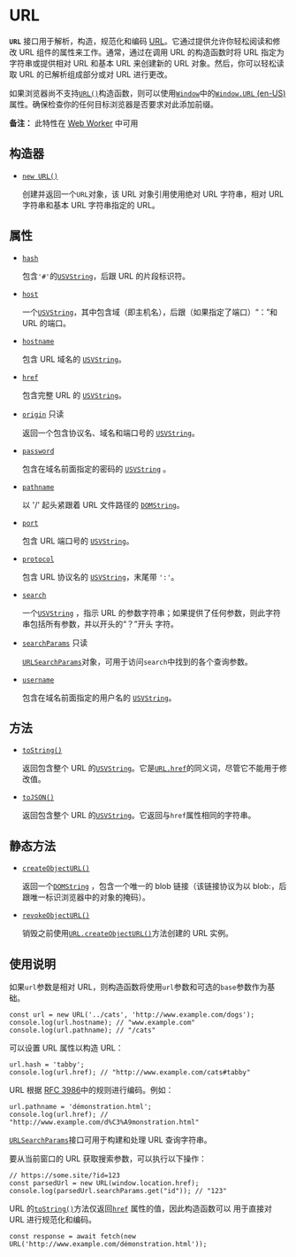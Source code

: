 # URL

**`URL`** 接口用于解析，构造，规范化和编码 [URL](https://developer.mozilla.org/zh-CN/docs/Glossary/URL)。它通过提供允许你轻松阅读和修改 URL 组件的属性来工作。通常，通过在调用 URL 的构造函数时将 URL 指定为字符串或提供相对 URL 和基本 URL 来创建新的 URL 对象。然后，你可以轻松读取 URL 的已解析组成部分或对 URL 进行更改。

如果浏览器尚不支持[`URL()`](https://developer.mozilla.org/zh-CN/docs/Web/API/URL/URL)构造函数，则可以使用[`Window`](https://developer.mozilla.org/zh-CN/docs/Web/API/Window)中的[`Window.URL` (en-US)](https://developer.mozilla.org/en-US/docs/Web/API/URL)属性。确保检查你的任何目标浏览器是否要求对此添加前缀。

**备注：** 此特性在 [Web Worker](https://developer.mozilla.org/zh-CN/docs/Web/API/Web_Workers_API) 中可用

## 构造器

-   [`new URL()`](https://developer.mozilla.org/zh-CN/docs/Web/API/URL/URL)

    创建并返回一个`URL`对象，该 URL 对象引用使用绝对 URL 字符串，相对 URL 字符串和基本 URL 字符串指定的 URL。

## 属性

-   [`hash`](https://developer.mozilla.org/zh-CN/docs/Web/API/URL/hash)

    包含`'#'`的[`USVString`](https://developer.mozilla.org/zh-CN/docs/Web/JavaScript/Reference/Global_Objects/String)，后跟 URL 的片段标识符。

-   [`host`](https://developer.mozilla.org/zh-CN/docs/Web/API/URL/host)

    一个[`USVString`](https://developer.mozilla.org/zh-CN/docs/Web/JavaScript/Reference/Global_Objects/String)，其中包含域（即主机名），后跟（如果指定了端口）“：”和 URL 的端口。

-   [`hostname`](https://developer.mozilla.org/zh-CN/docs/Web/API/URL/hostname)

    包含 URL 域名的 [`USVString`](https://developer.mozilla.org/zh-CN/docs/Web/JavaScript/Reference/Global_Objects/String)。

-   [`href`](https://developer.mozilla.org/zh-CN/docs/Web/API/URL/href)

    包含完整 URL 的 [`USVString`](https://developer.mozilla.org/zh-CN/docs/Web/JavaScript/Reference/Global_Objects/String)。

-   [`origin`](https://developer.mozilla.org/zh-CN/docs/Web/API/URL/origin) 只读

    返回一个包含协议名、域名和端口号的 [`USVString`](https://developer.mozilla.org/zh-CN/docs/Web/JavaScript/Reference/Global_Objects/String)。

-   [`password`](https://developer.mozilla.org/zh-CN/docs/Web/API/URL/password)

    包含在域名前面指定的密码的 [`USVString`](https://developer.mozilla.org/zh-CN/docs/Web/JavaScript/Reference/Global_Objects/String) 。

-   [`pathname`](https://developer.mozilla.org/zh-CN/docs/Web/API/URL/pathname)

    以 '/' 起头紧跟着 URL 文件路径的 [`DOMString`](https://developer.mozilla.org/zh-CN/docs/Web/JavaScript/Reference/Global_Objects/String)。

-   [`port`](https://developer.mozilla.org/zh-CN/docs/Web/API/URL/port)

    包含 URL 端口号的 [`USVString`](https://developer.mozilla.org/zh-CN/docs/Web/JavaScript/Reference/Global_Objects/String)。

-   [`protocol`](https://developer.mozilla.org/zh-CN/docs/Web/API/URL/protocol)

    包含 URL 协议名的 [`USVString`](https://developer.mozilla.org/zh-CN/docs/Web/JavaScript/Reference/Global_Objects/String)，末尾带 `':'`。

-   [`search`](https://developer.mozilla.org/zh-CN/docs/Web/API/URL/search)

    一个[`USVString`](https://developer.mozilla.org/zh-CN/docs/Web/JavaScript/Reference/Global_Objects/String) ，指示 URL 的参数字符串；如果提供了任何参数，则此字符串包括所有参数，并以开头的“？”开头 字符。

-   [`searchParams`](https://developer.mozilla.org/zh-CN/docs/Web/API/URL/searchParams) 只读

    [`URLSearchParams`](https://developer.mozilla.org/zh-CN/docs/Web/API/URLSearchParams)对象，可用于访问`search`中找到的各个查询参数。

-   [`username`](https://developer.mozilla.org/zh-CN/docs/Web/API/URL/username)

    包含在域名前面指定的用户名的 [`USVString`](https://developer.mozilla.org/zh-CN/docs/Web/JavaScript/Reference/Global_Objects/String)。

## 方法

-   [`toString()`](https://developer.mozilla.org/zh-CN/docs/Web/API/URL/toString)

    返回包含整个 URL 的[`USVString`](https://developer.mozilla.org/zh-CN/docs/Web/JavaScript/Reference/Global_Objects/String)。它是[`URL.href`](https://developer.mozilla.org/zh-CN/docs/Web/API/URL/href)的同义词，尽管它不能用于修改值。

-   [`toJSON()`](https://developer.mozilla.org/zh-CN/docs/Web/API/URL/toJSON)

    返回包含整个 URL 的[`USVString`](https://developer.mozilla.org/zh-CN/docs/Web/JavaScript/Reference/Global_Objects/String)。它返回与`href`属性相同的字符串。

## 静态方法

-   [`createObjectURL()`](https://developer.mozilla.org/zh-CN/docs/Web/API/URL/createObjectURL_static)

    返回一个[`DOMString`](https://developer.mozilla.org/zh-CN/docs/Web/JavaScript/Reference/Global_Objects/String) ，包含一个唯一的 blob 链接（该链接协议为以 blob:，后跟唯一标识浏览器中的对象的掩码）。

-   [`revokeObjectURL()`](https://developer.mozilla.org/zh-CN/docs/Web/API/URL/revokeObjectURL_static)

    销毁之前使用[`URL.createObjectURL()`](https://developer.mozilla.org/zh-CN/docs/Web/API/URL/createObjectURL_static)方法创建的 URL 实例。

## 使用说明

如果`url`参数是相对 URL，则构造函数将使用`url`参数和可选的`base`参数作为基础。

```
const url = new URL('../cats', 'http://www.example.com/dogs');
console.log(url.hostname); // "www.example.com"
console.log(url.pathname); // "/cats"
```

可以设置 URL 属性以构造 URL：

```
url.hash = 'tabby';
console.log(url.href); // "http://www.example.com/cats#tabby"
```

URL 根据 [RFC 3986](https://datatracker.ietf.org/doc/html/rfc3986)中的规则进行编码。例如：

```
url.pathname = 'démonstration.html';
console.log(url.href); // "http://www.example.com/d%C3%A9monstration.html"
```

[`URLSearchParams`](https://developer.mozilla.org/zh-CN/docs/Web/API/URLSearchParams)接口可用于构建和处理 URL 查询字符串。

要从当前窗口的 URL 获取搜索参数，可以执行以下操作：

```
// https://some.site/?id=123
const parsedUrl = new URL(window.location.href);
console.log(parsedUrl.searchParams.get("id")); // "123"
```

URL 的[`toString()`](https://developer.mozilla.org/zh-CN/docs/Web/API/URL/toString)方法仅返回[`href`](https://developer.mozilla.org/zh-CN/docs/Web/API/URL/href) 属性的值，因此构造函数可以 用于直接对 URL 进行规范化和编码。

```
const response = await fetch(new URL('http://www.example.com/démonstration.html'));
```